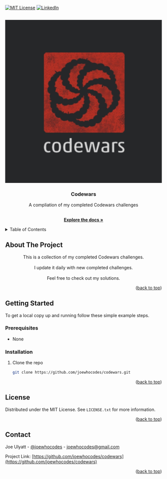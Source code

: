 <div id="top"></div>

<!-- [![Issues][issues-shield]][issues-url] -->
[![MIT License][license-shield]][license-url]
[![LinkedIn][linkedin-shield]][linkedin-url]

<!-- PROJECT LOGO -->
<br />
<div align="center">
  <a href="https://www.codewars.com/">
    <img src="/logo.jpg" alt="Logo">
  </a>

<h3 align="center">Codewars</h3>

  <p align="center">
    A compliation of my completed Codewars challenges
  </p>
    <br />
    <a href="https://github.com/joewhocodes/codewars"><strong>Explore the docs »</strong></a>
    <br />
  </p>
</div>



<!-- TABLE OF CONTENTS -->
<details>
  <summary>Table of Contents</summary>
  <ol>
    <li>
      <a href="#about-the-project">About The Project</a>
      <ul>
        <!-- <li><a href="#built-with">Built With</a></li> -->
      </ul>
    </li>
    <li>
      <a href="#getting-started">Getting Started</a>
      <ul>
        <!-- <li><a href="#prerequisites">Prerequisites</a></li> -->
        <li><a href="#installation">Installation</a></li>
      </ul>
    </li>
    <!-- <li><a href="#usage">Usage</a></li> -->
    <li><a href="#license">License</a></li>
    <li><a href="#contact">Contact</a></li>
  </ol>
</details>



<!-- ABOUT THE PROJECT -->
## About The Project

<!-- [![Product Name Screen Shot][product-screenshot]](https://www.codewars.com/) -->


</p>
    <p align="center">
    This is a collection of my completed Codewars challenges.
    <br>
    <br>
    I update it daily with new completed challenges.
    <br>
    <br>
    Feel free to check out my solutions.
    </p>

<p align="right">(<a href="#top">back to top</a>)</p>

<!-- ### Built With -->

<!-- * [React.js](https://reactjs.org/)
* [Bootstrap](https://getbootstrap.com)
* [Redux](https://redux.js.org/) -->

<!-- <p align="right">(<a href="#top">back to top</a>)</p> -->



<!-- GETTING STARTED -->
## Getting Started

To get a local copy up and running follow these simple example steps.

### Prerequisites

* None

### Installation

1. Clone the repo
   ```sh
   git clone https://github.com/joewhocodes/codewars.git
   ```


<p align="right">(<a href="#top">back to top</a>)</p>



<!-- USAGE EXAMPLES -->
<!-- ## Usage
<p>
Scroll through movies and hover above any of them to see the trailer. On hover you can also click the "heart" to add it to the Watchlist tab.
<br>
<br>
Your Watchlist will be saved to Local Storage, meaning you can freely refresh the page or return at a later date with your Watchlist intact.
<br>
<br>
Use the search bar to search for any Movie or TV show. Use the filters in the top right to help filter your search.
</p> -->

<!-- _For more examples, please refer to the [Documentation](https://example.com)_ -->

<!-- <p align="right">(<a href="#top">back to top</a>)</p> -->



<!-- ROADMAP -->
<!-- ## Roadmap

- [ ] Feature 1
- [ ] Feature 2
- [ ] Feature 3
    - [ ] Nested Feature -->

<!-- See the [open issues](https://github.com/joewhocodes/codewars/issues) for a full list of proposed features (and known issues).

<p align="right">(<a href="#top">back to top</a>)</p> -->



<!-- CONTRIBUTING -->
<!-- ## Contributing

Contributions are what make the open source community such an amazing place to learn, inspire, and create. Any contributions you make are **greatly appreciated**.

If you have a suggestion that would make this better, please fork the repo and create a pull request. You can also simply open an issue with the tag "enhancement".
Don't forget to give the project a star! Thanks again!

1. Fork the Project
2. Create your Feature Branch (`git checkout -b feature/AmazingFeature`)
3. Commit your Changes (`git commit -m 'Add some AmazingFeature'`)
4. Push to the Branch (`git push origin feature/AmazingFeature`)
5. Open a Pull Request

<p align="right">(<a href="#top">back to top</a>)</p> -->



<!-- LICENSE -->
## License

Distributed under the MIT License. See `LICENSE.txt` for more information.

<p align="right">(<a href="#top">back to top</a>)</p>



<!-- CONTACT -->
## Contact

Joe Ulyatt - [@joewhocodes](https://twitter.com/joewhocodes) - joewhocodes@gmail.com

Project Link: [https://github.com/joewhocodes/codewars](https://github.com/joewhocodes/codewars)

<p align="right">(<a href="#top">back to top</a>)</p>




<!-- MARKDOWN LINKS & IMAGES -->
<!-- https://www.markdownguide.org/basic-syntax/#reference-style-links -->
[contributors-shield]: https://img.shields.io/github/contributors/joewhocodes/codewars.svg?style=for-the-badge
[contributors-url]: https://github.com/joewhocodes/codewars/graphs/contributors
[forks-shield]: https://img.shields.io/github/forks/joewhocodes/codewars.svg?style=for-the-badge
[forks-url]: https://github.com/joewhocodes/codewars/network/members
[stars-shield]: https://img.shields.io/github/stars/joewhocodes/codewars.svg?style=for-the-badge
[stars-url]: https://github.com/joewhocodes/codewars/stargazers
[issues-shield]: https://img.shields.io/github/issues/joewhocodes/codewars.svg?style=for-the-badge
[issues-url]: https://github.com/joewhocodes/codewars/issues
[license-shield]: https://img.shields.io/github/license/joewhocodes/moviegojoe.svg?style=for-the-badge
[license-url]: https://github.com/joewhocodes/codewars/blob/main/license.txt
[linkedin-shield]: https://img.shields.io/badge/-LinkedIn-black.svg?style=for-the-badge&logo=linkedin&colorB=555
[linkedin-url]: https://linkedin.com/in/joewhocodes
[product-screenshot]: /src/img/screenshot.png
